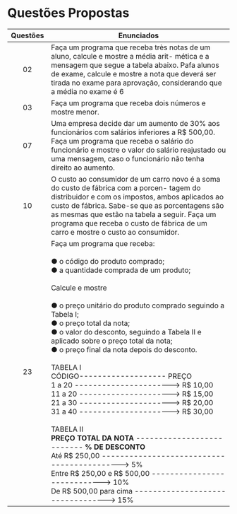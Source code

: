 # Questões Propostas 
  
 | Questões | Enunciados | 
 | :-------------: | ------------- | 
 | 02 | Faça um programa que receba très notas de um aluno, calcule e mostre a média arit- mética e a mensagem que segue a tabela abaixo. Pafa alunos de exame, calcule e mostre a nota que deverá ser tirada no exame para aprovação, considerando que a média no exame é 6 | 
 | 03 | Faça um programa que receba dois números e mostre menor. | 
 | 07 | Uma empresa decide dar um aumento de 30% aos funcionários com salários inferiores a R$ 500,00. Faça um programa que receba o salário do funcionário e mostre o valor do salário reajustado ou uma mensagem, caso o funcionário não tenha direito ao aumento. | 
 | 10 |O custo ao consumidor de um carro novo é a soma do custo de fábrica com a porcen- tagem do distribuidor e com os impostos, ambos aplicados ao custo de fábrica. Sabe-se que as porcentagens são as mesmas que estão na tabela a seguir. Faça um programa que receba o custo de fábrica de um carro e mostre o custo ao consumidor. | 
 | 23 | Faça um programa que receba: <br> <br>  ● o código do produto comprado; <br> ● a quantidade comprada de um produto; <br> <br> Calcule e mostre <br> <br> ● o preço unitário do produto comprado seguindo a Tabela I; <br> ● o preço total da nota; <br> ● o valor do desconto, seguindo a Tabela II e aplicado sobre o preço total da nota; <br> ● o preço final da nota depois do desconto. <br> <br> TABELA I <br> CÓDIGO------------------- PREÇO <br> 1 a 20 ----------------------> R$ 10,00 <br> 11 a 20 --------------------->  R$ 15,00 <br> 21 a 30 ---------------------> R$ 20,00 <br> 31 a 40 ---------------------> R$ 30,00 <br> <BR> TABELA II <br>  **PREÇO TOTAL DA NOTA** -------------------------- **% DE DESCONTO** <br> Até R$ 250,00 -------------------------------------------> 5% <br> Entre R$ 250,00 e R$ 500,00 ---------------------------->  10% <br> De R$ 500,00 para cima ---------------------------------> 15% |

